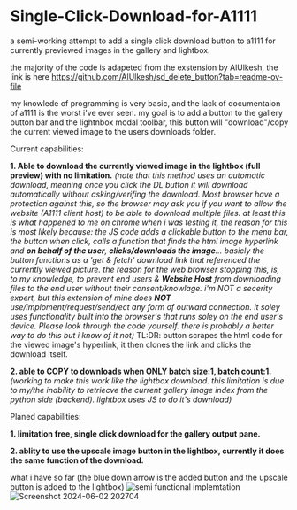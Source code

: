 # Single-Click-Download-for-A1111
a semi-working attempt to add a single click download button to a1111 for currently previewed images in the gallery and lightbox.

the majority of the code is adapeted from the exstension by AlUlkesh, the link is here
https://github.com/AlUlkesh/sd_delete_button?tab=readme-ov-file

my knowlede of programming is very basic, and the lack of documentaion of a1111 is the worst i've ever seen.
my goal is to add a button to the gallery button bar and the lightnbox modal toolbar, this button will "download"/copy the current viewed image to the users downloads folder. 



Current capabilities:

**1. Able to download the currently viewed image in the lightbox (full preview) with no limitation.** _(note that this method uses an automatic download, meaning once you click the DL button it will download automatically without asking/verifing the download. Most browser have a protection against this, so the browser may ask you if you want to allow the website (A1111 client host) to be able to download multiple files. at least this is what happened to me on chrome when i was testing it, the reason for this is most likely because: the JS code adds a clickable button to the menu bar, the button when click, calls a function that finds the html image hyperlink and **on behalf of the user**, **clicks/downloads the image**... basicly the button functions as a 'get & fetch' download link that referenced the currently viewed picture. the reason for the web browser stopping this, is, to my knowledge, to prevent end users & **Website Host** from downloading files to the end user without their consent/knowlage. i'm NOT a secerity expert, but this extension of mine does **NOT** use/imploment/request/send/ect any form of outward connection. it soley uses functionality built into the browser's that runs soley on the end user's device. Please look through the code yourself. there is probably a better way to do this but i know of it not)_
TL:DR: button scrapes the html code for the viewed image's hyperlink, it then clones the link and clicks the download itself.

**2. able to COPY to downloads when ONLY batch size:1, batch count:1.**  _(working to make this work like the lightbox download. this limitation is due to my/the inability to retriecve the current gallery image index from the python side (backend). lightbox uses JS to do it's download)_ 

Planed capabilities:

**1. limitation free, single click download for the gallery output pane.**

**2. ablity to use the upscale image button in the lightbox, currently it does the same function of the download.** 

what i have so far (the blue down arrow is the added button and the upscale button is added to the lightbox) 
![semi functional implemtation](https://github.com/TheModMaster8/Single-Click-Download-for-A1111/assets/10178387/ff79122a-0b29-4fde-baf1-92ff211f1cfa)
![Screenshot 2024-06-02 202704](https://github.com/TheModMaster8/Single-Click-Download-for-A1111/assets/10178387/0edd79b1-f023-4d1f-adb0-5dcd55067218)


